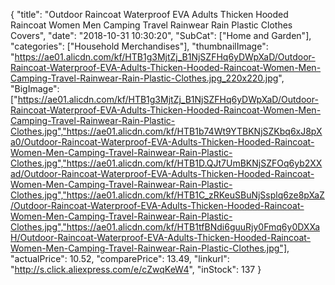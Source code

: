 {
	"title": "Outdoor Raincoat Waterproof EVA Adults Thicken Hooded Raincoat Women Men Camping Travel Rainwear Rain Plastic Clothes Covers",
	"date": "2018-10-31 10:30:20",
	"SubCat": ["Home and Garden"],
	"categories": ["Household Merchandises"],
	"thumbnailImage": "https://ae01.alicdn.com/kf/HTB1g3MjtZj_B1NjSZFHq6yDWpXaD/Outdoor-Raincoat-Waterproof-EVA-Adults-Thicken-Hooded-Raincoat-Women-Men-Camping-Travel-Rainwear-Rain-Plastic-Clothes.jpg_220x220.jpg",
	"BigImage": ["https://ae01.alicdn.com/kf/HTB1g3MjtZj_B1NjSZFHq6yDWpXaD/Outdoor-Raincoat-Waterproof-EVA-Adults-Thicken-Hooded-Raincoat-Women-Men-Camping-Travel-Rainwear-Rain-Plastic-Clothes.jpg","https://ae01.alicdn.com/kf/HTB1b74Wt9YTBKNjSZKbq6xJ8pXa0/Outdoor-Raincoat-Waterproof-EVA-Adults-Thicken-Hooded-Raincoat-Women-Men-Camping-Travel-Rainwear-Rain-Plastic-Clothes.jpg","https://ae01.alicdn.com/kf/HTB1D.QJt7UmBKNjSZFOq6yb2XXad/Outdoor-Raincoat-Waterproof-EVA-Adults-Thicken-Hooded-Raincoat-Women-Men-Camping-Travel-Rainwear-Rain-Plastic-Clothes.jpg","https://ae01.alicdn.com/kf/HTB1C_zRKeuSBuNjSsplq6ze8pXaZ/Outdoor-Raincoat-Waterproof-EVA-Adults-Thicken-Hooded-Raincoat-Women-Men-Camping-Travel-Rainwear-Rain-Plastic-Clothes.jpg","https://ae01.alicdn.com/kf/HTB1tfBNdi6guuRjy0Fmq6y0DXXaH/Outdoor-Raincoat-Waterproof-EVA-Adults-Thicken-Hooded-Raincoat-Women-Men-Camping-Travel-Rainwear-Rain-Plastic-Clothes.jpg"],
	"actualPrice": 10.52,
	"comparePrice": 13.49,
	"linkurl": "http://s.click.aliexpress.com/e/cZwqKeW4",
	"inStock": 137
}
